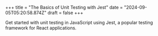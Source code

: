+++
title = "The Basics of Unit Testing with Jest"
date = "2024-09-05T05:20:58.874Z"
draft = false
+++

Get started with unit testing in JavaScript using Jest, a popular testing framework for React applications.
        